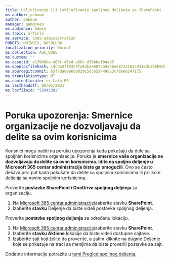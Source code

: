 ```yaml
---
title: Uključivanje ili isključivanje spoljnog deljenja za SharePoint
ms.author: pebaum
author: pebaum
manager: pamgreen
ms.audience: Admin
ms.topic: article
ms.service: o365-administration
ROBOTS: NOINDEX, NOFOLLOW
localization_priority: Normal
ms.collection: Adm_O365
ms.custom: ''
ms.assetid: e13940be-483f-46ed-a88c-d36bbaf04ad5
ms.openlocfilehash: 1dcba3ff83c4fa4db2e687ca9236ee8732102c431edc265b9856c94c126708d9
ms.sourcegitcommit: b5f7da89a650d2915dc652449623c78be6247175
ms.translationtype: MT
ms.contentlocale: sr-Latn-RS
ms.lasthandoff: 08/05/2021
ms.locfileid: "53941382"
---
```

# <a name="warning-message-your-organizations-policies-dont-allow-you-to-share-with-these-users"></a>Poruka upozorenja: Smernice organizacije ne dozvoljavaju da delite sa ovim korisnicima

Korisnici mogu naišti na poruku upozorenja kada pokušaju da dele sa spoljnim korisnicima organizacije. Poruka je **smernice vaše organizacije ne dozvoljavaju da delite sa ovim korisnicima. Idite na spoljno deljenje u Microsoft 365 centar administracije biste ga omogućili**. Ovo se često dešava prvi put kada pokušate da delite sa spoljnim korisnicima ili prilikom deljenja sa novim spoljnim korisnicima.

Proverite **postavke SharePoint i OneDrive spoljnog deljenja** za organizaciju.

1. Na [Microsoft 365 centar administracije](https://admin.microsoft.com/AdminPortal/Home#/homepage">https://admin.microsoft.com/)izaberite stavku **SharePoint**.
3. Izaberite **stavku** Deljenje da biste videli postavke spoljnog deljenja.

Proverite **postavke spoljnog deljenja** za određenu lokaciju.

1. Na [Microsoft 365 centar administracije](https://admin.microsoft.com/AdminPortal/Home#/homepage">https://admin.microsoft.com/)izaberite stavku **SharePoint**.
2. Izaberite **stavku Aktivne** lokacije da biste videli dostupne sajtove.
3. Izaberite sajt koji želite da proverite, a zatim kliknite na dugme Deljenje koje se prikazuje na traci sa menijima da biste proverili postavke za sajt. 

Dodatne informacije potražite u [temi Pregled spoljnog deljenja.](https://docs.microsoft.com/sharepoint/external-sharing-overview)